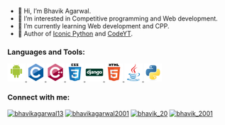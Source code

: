 - 👋 Hi, I’m Bhavik Agarwal.
- 👀 I’m interested in Competitive programming and Web development.
- 🌱 I’m currently learning Web development and CPP.
- 🥅  Author of  [Iconic Python](https://iconicpython.blogspot.com/) and [CodeYT](https://codeyt.com/).

### Languages and Tools:

<p align="left"> <a href="https://developer.android.com" target="_blank" rel="noreferrer"> <img src="https://raw.githubusercontent.com/devicons/devicon/master/icons/android/android-original-wordmark.svg" alt="android" width="40" height="40"/> </a> <a href="https://www.cprogramming.com/" target="_blank" rel="noreferrer"> <img src="https://raw.githubusercontent.com/devicons/devicon/master/icons/c/c-original.svg" alt="c" width="40" height="40"/> </a> <a href="https://www.w3schools.com/cpp/" target="_blank" rel="noreferrer"> <img src="https://raw.githubusercontent.com/devicons/devicon/master/icons/cplusplus/cplusplus-original.svg" alt="cplusplus" width="40" height="40"/> </a> <a href="https://www.w3schools.com/css/" target="_blank" rel="noreferrer"> <img src="https://raw.githubusercontent.com/devicons/devicon/master/icons/css3/css3-original-wordmark.svg" alt="css3" width="40" height="40"/> </a> <a href="https://www.djangoproject.com/" target="_blank" rel="noreferrer"> <img src="https://raw.githubusercontent.com/devicons/devicon/master/icons/django/django-original.svg" alt="django" width="40" height="40"/> </a> <a href="https://www.w3.org/html/" target="_blank" rel="noreferrer"> <img src="https://raw.githubusercontent.com/devicons/devicon/master/icons/html5/html5-original-wordmark.svg" alt="html5" width="40" height="40"/> </a> <a href="https://www.java.com" target="_blank" rel="noreferrer"> <img src="https://raw.githubusercontent.com/devicons/devicon/master/icons/java/java-original.svg" alt="java" width="40" height="40"/> </a> <a href="https://www.python.org" target="_blank" rel="noreferrer"> <img src="https://raw.githubusercontent.com/devicons/devicon/master/icons/python/python-original.svg" alt="python" width="40" height="40"/> </a> </p>

### Connect with me:

<p align="left">
<a href="https://twitter.com/bhavikagarwal13" target="blank"><img align="center" src="https://raw.githubusercontent.com/rahuldkjain/github-profile-readme-generator/master/src/images/icons/Social/twitter.svg" alt="bhavikagarwal13" height="30" width="40" /></a>
<a href="https://linkedin.com/in/bhavikagarwal2001" target="blank"><img align="center" src="https://raw.githubusercontent.com/rahuldkjain/github-profile-readme-generator/master/src/images/icons/Social/linked-in-alt.svg" alt="bhavikagarwal2001" height="30" width="40" /></a>
<a href="https://www.codechef.com/users/bhavik_20" target="blank"><img align="center" src="https://cdn.jsdelivr.net/npm/simple-icons@3.1.0/icons/codechef.svg" alt="bhavik_20" height="30" width="40" /></a>
<a href="https://codeforces.com/profile/bhavik_2001" target="blank"><img align="center" src="https://raw.githubusercontent.com/rahuldkjain/github-profile-readme-generator/master/src/images/icons/Social/codeforces.svg" alt="bhavik_2001" height="30" width="40" /></a>
</p>

<br/>

<!-- [website]: https://codeyt.com/
[twitter]: https://twitter.com/BhavikAgarwal13
[linkedin]: https://www.linkedin.com/in/bhavikagarwal2001/
[codechef]: https://www.codechef.com/users/bhavik_20
[codeforces]: https://codeforces.com/profile/bhavik_2001
[hackerearth]: https://www.hackerearth.com/@bhavik138 -->

<!---
Bhavik-ag/Bhavik-ag is a ✨ special ✨ repository because its `README.md` (this file) appears on your GitHub profile.
You can click the Preview link to take a look at your changes.
--->
